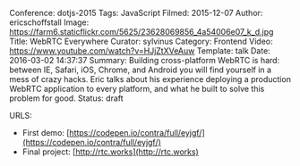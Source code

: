Conference: dotjs-2015
Tags: JavaScript
Filmed: 2015-12-07
Author: ericschoffstall
Image: https://farm6.staticflickr.com/5625/23628069856_4a54006e07_k_d.jpg
Title: WebRTC Everywhere
Curator: sylvinus
Category: Frontend
Video: https://www.youtube.com/watch?v=HJjZtXVeAuw
Template: talk
Date: 2016-03-02 14:37:37
Summary: Building cross-platform WebRTC is hard: between IE, Safari, iOS, Chrome, and Android you will find yourself in a mess of crazy hacks. Eric talks about his experience deploying a production WebRTC application to every platform, and what he built to solve this problem for good.
Status: draft

URLS:
- First demo: [https://codepen.io/contra/full/eyjgf/](https://codepen.io/contra/full/eyjgf/)
- Final project: [http://rtc.works](http://rtc.works)
